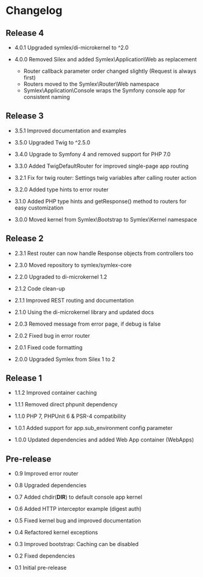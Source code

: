 Changelog
=========

Release 4
---------

* 4.0.1 Upgraded symlex/di-microkernel to ^2.0

* 4.0.0 Removed Silex and added Symlex\Application\Web as replacement
    - Router callback parameter order changed slightly (Request is always first)
    - Routers moved to the Symlex\Router\Web namespace
    - Symlex\Application\Console wraps the Symfony console app for consistent naming

Release 3
---------

* 3.5.1 Improved documentation and examples

* 3.5.0 Upgraded Twig to ^2.5.0

* 3.4.0 Upgrade to Symfony 4 and removed support for PHP 7.0

* 3.3.0 Added TwigDefaultRouter for improved single-page app routing

* 3.2.1 Fix for twig router: Settings twig variables after calling router action

* 3.2.0 Added type hints to error router

* 3.1.0 Added PHP type hints and getResponse() method to routers for easy customization

* 3.0.0 Moved kernel from Symlex\Bootstrap to Symlex\Kernel namespace

Release 2
---------

* 2.3.1 Rest router can now handle Response objects from controllers too

* 2.3.0 Moved repository to symlex/symlex-core

* 2.2.0 Upgraded to di-microkernel 1.2

* 2.1.2 Code clean-up

* 2.1.1 Improved REST routing and documentation

* 2.1.0 Using the di-microkernel library and updated docs

* 2.0.3 Removed message from error page, if debug is false

* 2.0.2 Fixed bug in error router

* 2.0.1 Fixed code formatting

* 2.0.0 Upgraded Symlex from Silex 1 to 2

Release 1
---------

* 1.1.2 Improved container caching

* 1.1.1 Removed direct phpunit dependency

* 1.1.0 PHP 7, PHPUnit 6 & PSR-4 compatibility

* 1.0.1 Added support for app.sub_environment config parameter

* 1.0.0 Updated dependencies and added Web App container (WebApps)

Pre-release
-----------

* 0.9 Improved error router

* 0.8 Upgraded dependencies

* 0.7 Added chdir(__DIR__) to default console app kernel

* 0.6 Added HTTP interceptor example (digest auth)

* 0.5 Fixed kernel bug and improved documentation

* 0.4 Refactored kernel exceptions

* 0.3 Improved bootstrap: Caching can be disabled

* 0.2 Fixed dependencies

* 0.1 Initial pre-release
